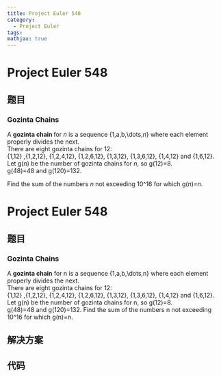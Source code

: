 ```yaml
---
title: Project Euler 548
category:
  - Project Euler
tags:
mathjax: true
---
```

<escape><!-- more --></escape>
    
# Project Euler 548
## 题目
### Gozinta Chains



A <b>gozinta chain </b>for <var>n</var> is a sequence {1,a,b,\dots,<var>n</var>} where each element properly divides the next.<br />
There are eight gozinta chains for 12:<br />
{1,12} ,{1,2,12}, {1,2,4,12}, {1,2,6,12}, {1,3,12}, {1,3,6,12}, {1,4,12} and {1,6,12}.<br /> 
Let g(<var>n</var>) be the number of gozinta chains for <var>n</var>, so g(12)=8.<br />
g(48)=48 and g(120)=132.


Find the sum of the numbers <var>n</var>  not exceeding 10^16 for which g(<var>n</var>)=<var>n</var>.



# Project Euler 548
## 题目
### Gozinta Chains

A <b>gozinta chain</b> for n is a sequence {1,a,b,\dots,n} where each element properly divides the next.<br>There are eight gozinta chains for 12:<br>{1,12} ,{1,2,12}, {1,2,4,12}, {1,2,6,12}, {1,3,12}, {1,3,6,12}, {1,4,12} and {1,6,12}.<br>Let g(n) be the number of gozinta chains for n, so g(12)=8.<br>g(48)=48 and g(120)=132.
Find the sum of the numbers n not exceeding 10^16 for which g(n)=n.


## 解决方案


## 代码


